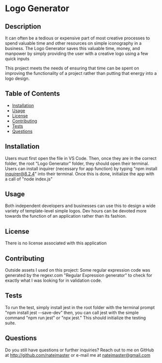 
# Logo Generator
    
## Description
It can often be a tedious or expensive part of most creative processes to spend valuable time and other resources on simple iconography in a business. The Logo Generator saves this valuable time, money, and manpower by simply providing the user with  a creative logo using a few quick inputs

This project meets the needs of ensuring that time can be spent on improving the functionality of a project rather than putting that energy into a logo design.
    
## Table of Contents
- [Installation](#installation)
- [Usage](#usage)
- [License](#license)
- [Contributing](#contributing)
- [Tests](#tests)
- [Questions](#questions)

## Installation
Users must first open the file in VS Code. Then, once they are in the correct folder, the root "Logo Generator" folder, they should open their terminal. Users can install inquirer (necessary for app function) by typing "npm install inquirer@8.2.4" into their terminal. Once this is done, initialize the app with a call of "node index.js"

## Usage
Both independent developers and businesses can use this to design a wide variety of template-level simple logos. Dev hours can be devoted more towards the function of an application rather than its fashion.

## License
There is no license associated with this application
    
## Contributing
Outside assets I used on this project: Some regular expression code was generated by the  regexr.com "Regular Expression generator" to check for exactly what I was looking for in validation code.
    
## Tests
To run the test, simply install jest in the root folder with the terminal prompt "npm install jest --save-dev" then, you can call jest with the simple command "npm run jest" or "npx jest." This should initialize the testing suite.
    
## Questions
Do you still have questions or further inquiries? Reach out to me on GitHub at http://github.com/natejmaster or e-mail me at natejmaster@gmail.com
